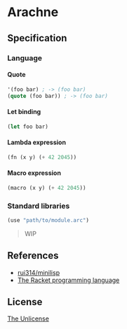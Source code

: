 # Arachne

## Specification

### Language

#### Quote

```lisp
'(foo bar) ; -> (foo bar)
(quote (foo bar)) ; -> (foo bar)
```

#### Let binding

```lisp
(let foo bar)
```

#### Lambda expression

```lisp
(fn (x y) (+ 42 2045))
```

#### Macro expression

```lisp
(macro (x y) (+ 42 2045))
```

### Standard libraries

```lisp
(use "path/to/module.arc")
```

> WIP

## References

- [rui314/minilisp](https://github.com/rui314/minilisp)
- [The Racket programming language](https://github.com/racket/racket)

## License

[The Unlicense](UNLICENSE)
